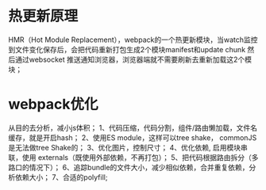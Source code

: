 # 热更新原理
  HMR（Hot Module Replacement），webpack的一个热更新模块，当watch监控到文件变化保存后，会把代码重新打包生成2个模块manifest和update chunk 然后通过websocket 推送通知浏览器，浏览器端就不需要刷新去重新加载这2个模块；

# webpack优化
  从目的去分析，减小js体积；
  1、代码压缩，代码分割，组件/路由懒加载，文件名缓存，就是开启hash；
  2、使用ES module，这样可以tree shake， commonJS是无法做tree Shake的；
  3、优化图片，控制尺寸；
  4、优化依赖, 启用模块串联，使用 externals（既使用外部依赖，不再打包）；
  5、把代码根据路由拆分（多路口的情况下）；
  6、追踪bundle的文件大小，减少相似依赖，合并重复依赖，分析依赖大小；
  7、合适的polyfill;
  